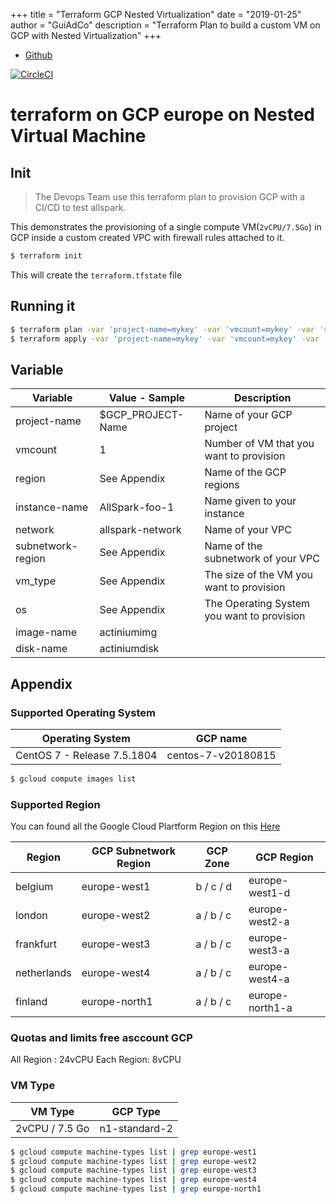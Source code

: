 +++
title = "Terraform GCP Nested Virtualization"
date = "2019-01-25"
author = "GuiAdCo"
description = "Terraform Plan to build a custom VM on GCP with Nested Virtualization"
+++

- [Github](https://github.com/actiniumio/terraform-gcp-europe-nested-virt)

[![CircleCI](https://circleci.com/gh/actiniumio/terraform-gcp-europe-nested-virt.svg?style=svg)](https://circleci.com/gh/actiniumio/terraform-gcp-europe-nested-virt)

# terraform on GCP europe on Nested Virtual Machine

## Init

> The Devops Team use this terraform plan to provision GCP with a CI/CD to test allspark.

This demonstrates the provisioning of a single compute VM(`2vCPU/7.5Go`) in GCP inside a custom created VPC with firewall rules attached to it.

```bash
$ terraform init
```

This will create the `terraform.tfstate` file

## Running it

```bash
$ terraform plan -var 'project-name=mykey' -var 'vmcount=mykey' -var 'region=mykey' -var 'instance-name=mykey' -var 'subnetwork-region=mykey' -var 'network=mykey' -var 'vm_type=mykey' -var 'os=mykey'
$ terraform apply -var 'project-name=mykey' -var 'vmcount=mykey' -var 'region=mykey' -var 'instance-name=mykey' -var 'subnetwork-region=mykey' -var 'network=mykey' -var 'vm_type=mykey' -var 'os=mykey'
```

## Variable

| Variable          | Value - Sample    | Description                                |
| ----------------- | ----------------- | ------------------------------------------ |
| project-name      | $GCP_PROJECT-Name | Name of your GCP project                   |
| vmcount           | 1                 | Number of VM that you want to provision    |
| region            | See Appendix      | Name of the GCP regions                    |
| instance-name     | AllSpark-foo-1    | Name given to your instance                |
| network           | allspark-network  | Name of your VPC                           |
| subnetwork-region | See Appendix      | Name of the subnetwork of your VPC         |
| vm_type           | See Appendix      | The size of the VM you want to provision   |
| os                | See Appendix      | The Operating System you want to provision |
| image-name        | actiniumimg       |                                            |
| disk-name         | actiniumdisk      |                                            |

## Appendix

### Supported Operating System

| Operating System            | GCP name           |
| --------------------------- | ------------------ |
| CentOS 7 - Release 7.5.1804 | centos-7-v20180815 |

```bash
$ gcloud compute images list
```

### Supported Region

You can found all the Google Cloud Plartform Region on this [Here](https://cloud.google.com/compute/docs/regions-zones/)

| Region      | GCP Subnetwork Region | GCP Zone  | GCP Region      |
| ----------- | --------------------- | --------- | --------------- |
| belgium     | europe-west1          | b / c / d | europe-west1-d  |
| london      | europe-west2          | a / b / c | europe-west2-a  |
| frankfurt   | europe-west3          | a / b / c | europe-west3-a  |
| netherlands | europe-west4          | a / b / c | europe-west4-a  |
| finland     | europe-north1         | a / b / c | europe-north1-a |

### Quotas and limits free asccount GCP

All Region : 24vCPU
Each Region: 8vCPU

### VM Type

| VM Type        | GCP Type      |
| -------------- | ------------- |
| 2vCPU / 7.5 Go | n1-standard-2 |

```bash
$ gcloud compute machine-types list | grep europe-west1
$ gcloud compute machine-types list | grep europe-west2
$ gcloud compute machine-types list | grep europe-west3
$ gcloud compute machine-types list | grep europe-west4
$ gcloud compute machine-types list | grep europe-north1
```